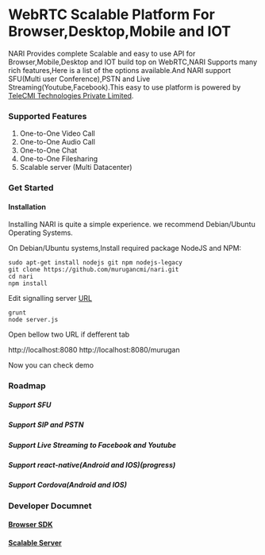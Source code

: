 # WebRTC Scalable Platform For Browser,Desktop,Mobile and IOT
NARI Provides complete Scalable and easy to use API for Browser,Mobile,Desktop and IOT build top on WebRTC,NARI Supports many rich features,Here is a list of the options available.And NARI support SFU(Multi user Conference),PSTN and Live Streaming(Youtube,Facebook).This easy to use platform is powered by
[TeleCMI Technologies Private Limited](https://telecmi.com/).
### Supported Features

1. One-to-One Video Call
2. One-to-One Audio Call
3. One-to-One Chat
4. One-to-One Filesharing
5. Scalable server (Multi Datacenter)



### Get Started

#### Installation
Installing NARI is quite a simple experience. we recommend Debian/Ubuntu Operating Systems.

On Debian/Ubuntu systems,Install required package NodeJS and NPM:

```shell
sudo apt-get install nodejs git npm nodejs-legacy
git clone https://github.com/murugancmi/nari.git
cd nari
npm install
```
Edit signalling server [URL](https://github.com/murugancmi/nari/blob/master/src/cmiRTC.js#L28)
```shell
grunt 
node server.js
```
Open bellow two URL if defferent tab

http://localhost:8080
http://localhost:8080/murugan


Now you can check demo


### Roadmap
##### Support SFU
##### Support SIP and PSTN
##### Support Live Streaming to Facebook and Youtube
##### Support react-native(Android and IOS)(progress)
##### Support Cordova(Android and IOS)


### Developer Documnet
#### [Browser SDK ](https://github.com/murugancmi/nari/wiki/browser)
#### [Scalable Server ](https://github.com/murugancmi/nari/wiki/Nari-server-Installation)

